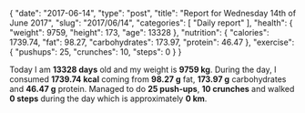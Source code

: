 {
    "date": "2017-06-14",
    "type": "post",
    "title": "Report for Wednesday 14th of June 2017",
    "slug": "2017\/06\/14",
    "categories": [
        "Daily report"
    ],
    "health": {
        "weight": 9759,
        "height": 173,
        "age": 13328
    },
    "nutrition": {
        "calories": 1739.74,
        "fat": 98.27,
        "carbohydrates": 173.97,
        "protein": 46.47
    },
    "exercise": {
        "pushups": 25,
        "crunches": 10,
        "steps": 0
    }
}

Today I am <strong>13328 days</strong> old and my weight is <strong>9759 kg</strong>. During the day, I consumed <strong>1739.74 kcal</strong> coming from <strong>98.27 g</strong> fat, <strong>173.97 g</strong> carbohydrates and <strong>46.47 g</strong> protein. Managed to do <strong>25 push-ups</strong>, <strong>10 crunches</strong> and walked <strong>0 steps</strong> during the day which is approximately <strong>0 km</strong>.